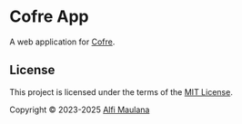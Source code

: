 # Cofre App

A web application for [Cofre](https://github.com/threeal/cofre).

## License

This project is licensed under the terms of the [MIT License](./LICENSE).

Copyright © 2023-2025 [Alfi Maulana](https://github.com/threeal)
